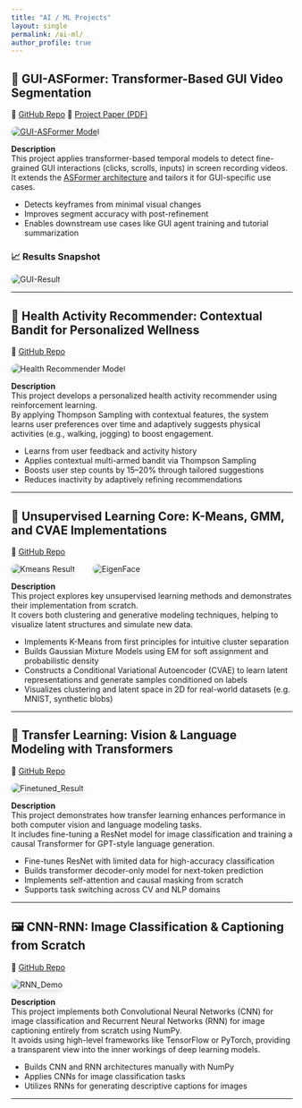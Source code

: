 ```yaml
---
title: "AI / ML Projects"
layout: single
permalink: /ai-ml/
author_profile: true
---
```


## 🧠 GUI-ASFormer: Transformer-Based GUI Video Segmentation
🔗 [GitHub Repo](https://github.com/oscar10408/GUI-ASFormer)   📄 [Project Paper (PDF)](/assets/GUI-ASFormer_Detecting_Keyframes_in_GUI_Videos.pdf)
<div style="display: flex; flex-wrap: wrap; gap: 2rem; align-items: center;">

<a href="https://oscar10408.github.io/ai-ml/" target="_blank">
    <img src="../assets/images/GUI-ASFormer.jpg" alt="GUI-ASFormer Model" style="max-width: 600px; border-radius: 12px; box-shadow: 0 4px 10px rgba(0,0,0,0.1);">
</a>

</div>

**Description**  
This project applies transformer-based temporal models to detect fine-grained GUI interactions (clicks, scrolls, inputs) in screen recording videos.  
It extends the [ASFormer architecture](https://github.com/ChinaYi/ASFormer) and tailors it for GUI-specific use cases.

- Detects keyframes from minimal visual changes  
- Improves segment accuracy with post-refinement  
- Enables downstream use cases like GUI agent training and tutorial summarization

### 📈 Results Snapshot

<img src="../assets/images/GUI-Result.jpg" alt="GUI-Result" style="max-width: 1000px; border-radius: 12px; box-shadow: 0 4px 10px rgba(0,0,0,0.1);">

---

## 🏃 Health Activity Recommender: Contextual Bandit for Personalized Wellness  
🔗 [GitHub Repo](https://github.com/oscar10408/Health-Activity-Recommender)

<div style="display: flex; flex-wrap: wrap; gap: 2rem; align-items: center;">

<img src="../assets/images/health-recommender-1.png" alt="Health Recommender Model" style="max-width: 600px; border-radius: 12px; box-shadow: 0 4px 10px rgba(0,0,0,0.1);">

</div>

**Description**  
This project develops a personalized health activity recommender using reinforcement learning.  
By applying Thompson Sampling with contextual features, the system learns user preferences over time and adaptively suggests physical activities (e.g., walking, jogging) to boost engagement.

- Learns from user feedback and activity history  
- Applies contextual multi-armed bandit via Thompson Sampling  
- Boosts user step counts by 15–20% through tailored suggestions  
- Reduces inactivity by adaptively refining recommendations

---

## 🧠 Unsupervised Learning Core: K-Means, GMM, and CVAE Implementations  
🔗 [GitHub Repo](https://github.com/oscar10408/Unsupervised-Learning-Core-K-Means-GMM-and-CVAE-Implementations)

<div style="display: flex; flex-wrap: wrap; gap: 2rem; align-items: center;">

<img src="../assets/images/Kmeans_Result.jpg" alt="Kmeans Result" style="max-width: 600px; border-radius: 12px; box-shadow: 0 4px 10px rgba(0,0,0,0.1);">

<img src="../assets/images/EigenFace.jpg" alt="EigenFace" style="max-width: 600px; border-radius: 12px; box-shadow: 0 4px 10px rgba(0,0,0,0.1);">

</div>

**Description**  
This project explores key unsupervised learning methods and demonstrates their implementation from scratch.  
It covers both clustering and generative modeling techniques, helping to visualize latent structures and simulate new data.

- Implements K-Means from first principles for intuitive cluster separation  
- Builds Gaussian Mixture Models using EM for soft assignment and probabilistic density  
- Constructs a Conditional Variational Autoencoder (CVAE) to learn latent representations and generate samples conditioned on labels  
- Visualizes clustering and latent space in 2D for real-world datasets (e.g. MNIST, synthetic blobs)

---

## 🧠 Transfer Learning: Vision & Language Modeling with Transformers  
🔗 [GitHub Repo](https://github.com/oscar10408/Transfer-Learning-Transformer-based-Language-Modeling)

<div style="display: flex; flex-wrap: wrap; gap: 2rem; align-items: center;">

<img src="../assets/images/Finetuned_Result.jpg" alt="Finetuned_Result" style="max-width: 450px; border-radius: 12px; box-shadow: 0 4px 10px rgba(0,0,0,0.1);">

</div>

**Description**  
This project demonstrates how transfer learning enhances performance in both computer vision and language modeling tasks.  
It includes fine-tuning a ResNet model for image classification and training a causal Transformer for GPT-style language generation.

- Fine-tunes ResNet with limited data for high-accuracy classification  
- Builds transformer decoder-only model for next-token prediction  
- Implements self-attention and causal masking from scratch  
- Supports task switching across CV and NLP domains

---

## 🖼️ CNN-RNN: Image Classification & Captioning from Scratch  
🔗 [GitHub Repo](https://github.com/oscar10408/CNN-for-Image-Classification-RNN-for-Image-Captioning)

<div style="display: flex; flex-wrap: wrap; gap: 2rem; align-items: center;">

<img src="../assets/images/RNN_Demo.jpg" alt="RNN_Demo" style="max-width: 600px; border-radius: 12px; box-shadow: 0 4px 10px rgba(0,0,0,0.1);">

</div>

**Description**  
This project implements both Convolutional Neural Networks (CNN) for image classification and Recurrent Neural Networks (RNN) for image captioning entirely from scratch using NumPy.  
It avoids using high-level frameworks like TensorFlow or PyTorch, providing a transparent view into the inner workings of deep learning models.

- Builds CNN and RNN architectures manually with NumPy  
- Applies CNNs for image classification tasks  
- Utilizes RNNs for generating descriptive captions for images  

---